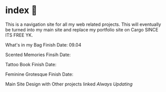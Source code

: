 # index 🌱
This is a navigation site for all my web related projects.
This will eventually be turned into my main site and replace my portfolio site on Cargo SINCE ITS FREE YK.

What's in my Bag 
Finish Date: 09.04

Scented Memories
Finsih Date: 

Tattoo Book
Finish Date:

Feminine Grotesque
Finish Date:

Main Site Design with Other projects linked
*Always Updating*